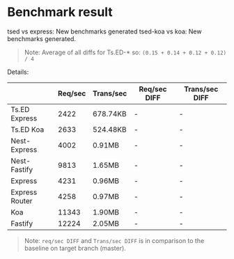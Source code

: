 # Benchmark result

tsed vs express: New benchmarks generated
tsed-koa vs koa: New benchmarks generated.

> Note: 
> Average of all diffs for Ts.ED-* so: `(0.15 + 0.14 + 0.12 + 0.12) / 4`

Details:

|                | Req/sec | Trans/sec | Req/sec DIFF | Trans/sec DIFF |
| -------------- | ------- | --------- | ------------ | -------------- |
| Ts.ED Express  | 2422    | 678.74KB  | -            | -              |
| Ts.ED Koa      | 2633    | 524.48KB  | -            | -              |
| Nest-Express   | 4002    | 0.91MB    | -            | -              |
| Nest-Fastify   | 9813    | 1.65MB    | -            | -              |
| Express        | 4231    | 0.96MB    | -            | -              |
| Express Router | 4258    | 0.97MB    | -            | -              |
| Koa            | 11343   | 1.90MB    | -            | -              |
| Fastify        | 12224   | 2.05MB    | -            | -              |

> Note:
> `req/sec DIFF` and `Trans/sec DIFF` is in comparison to the baseline on target branch (master).